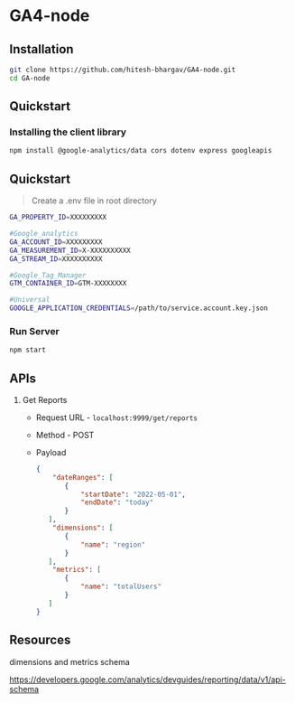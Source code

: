 # GA4-node
## Installation
```bash
git clone https://github.com/hitesh-bhargav/GA4-node.git
cd GA-node
```

## Quickstart

### Installing the client library

```bash
npm install @google-analytics/data cors dotenv express googleapis
```

## Quickstart
> Create a .env file in root directory 

```bash
GA_PROPERTY_ID=XXXXXXXXX

#Google_analytics
GA_ACCOUNT_ID=XXXXXXXXX
GA_MEASUREMENT_ID=X-XXXXXXXXXX
GA_STREAM_ID=XXXXXXXXXX

#Google_Tag_Manager
GTM_CONTAINER_ID=GTM-XXXXXXXX

#Universal
GOOGLE_APPLICATION_CREDENTIALS=/path/to/service.account.key.json
```

### Run Server

```bash
npm start
```

## APIs

1. Get Reports

   - Request URL - `localhost:9999/get/reports`

   - Method - POST

   - Payload

     ```json
     {
         "dateRanges": [
            {
                "startDate": "2022-05-01",
                "endDate": "today"
            }
        ],
         "dimensions": [
            {
                "name": "region"
            }
        ],
         "metrics": [
            {
                "name": "totalUsers"
            }
        ]
     }
     ```


## Resources
dimensions and metrics schema

https://developers.google.com/analytics/devguides/reporting/data/v1/api-schema
